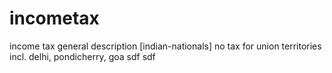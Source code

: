 # incometax

income tax general description [indian-nationals]
no tax for union territories incl. delhi, pondicherry, goa
sdf
sdf
